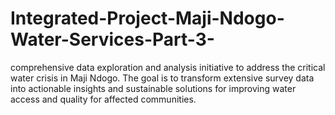 # Integrated-Project-Maji-Ndogo-Water-Services-Part-3-
comprehensive data exploration and analysis initiative to address the critical water crisis in Maji Ndogo. The goal is to transform extensive survey data into actionable insights and sustainable solutions for improving water access and quality for affected communities.
